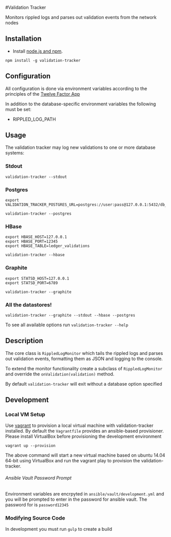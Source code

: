 #Validation Tracker

Monitors rippled logs and parses out validation events from the network nodes

## Installation

- Install [node.js and npm](http://nodejs.org/).

````
npm install -g validation-tracker
````

## Configuration

All configuration is done via environment variables according to the principles of the [Twelve Factor App](http://12factor.net/)

In addition to the database-specific environment variables the following must be set:

- RIPPLED_LOG_PATH

## Usage

The validation tracker may log new validations to one or more database systems:

### Stdout
````
validation-tracker --stdout
````

### Postgres
````
export VALIDATION_TRACKER_POSTGRES_URL=postgres://user:pass@127.0.0.1:5432/db_name

validation-tracker --postgres
````

### HBase
````
export HBASE_HOST=127.0.0.1
export HBASE_PORT=12345
export HBASE_TABLE=ledger_validations

validation-tracker --hbase
````

### Graphite
````
export STATSD_HOST=127.0.0.1
export STATSD_PORT=6789

validation-tracker --graphite
````

### All the datastores!

````
validation-tracker --graphite --stdout --hbase --postgres
````

To see all available options run `validation-tracker --help`

## Description

The core class is `RippledLogMonitor` which tails the rippled logs and parses out
validation events, formatting them as JSON and logging to the console.

To extend the monitor functionality create a subclass of `RippledLogMonitor` and
override the `onValidation(validation)` method.

By default `validation-tracker` will exit without a database option specified

## Development

### Local VM Setup

Use [vagrant](http://docs.vagrantup.com/v2/provisioning/ansible.html) to provision a local virtual machine with validation-tracker installed. By default the `Vagrantfile` provides an ansible-based provisioner. Please install VirtualBox before provisioning the development environment

````
vagrant up --provision
````
The above command will start a new virtual machine based on ubuntu 14.04 64-bit using VirtualBox and run the vagrant play to provision the validation-tracker.

###### Ansible Vault Password Prompt

Environment variables are encrpyted in `ansible/vault/development.yml` and you will be prompted to enter in the password for ansible vault. The password for is `password12345`

### Modifying Source Code

In development you must run `gulp` to create a build
